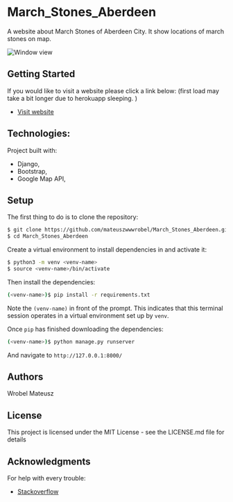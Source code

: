 
# March_Stones_Aberdeen

A website about March Stones of Aberdeen City. It show locations of march stones on map.

![Window view]()

## Getting Started

If you would like to visit a website please click a link below:
(first load may take a bit longer due to herokuapp sleeping.
)
* [Visit website](https://march-stones-aberdeen.herokuapp.com/)

## Technologies:

Project built with:
- Django,
- Bootstrap,
- Google Map API,

## Setup

The first thing to do is to clone the repository:

```sh
$ git clone https://github.com/mateuszwwwrobel/March_Stones_Aberdeen.git
$ cd March_Stones_Aberdeen
```

Create a virtual environment to install dependencies in and activate it:

```sh
$ python3 -m venv <venv-name>
$ source <venv-name>/bin/activate
```

Then install the dependencies:

```sh
(<venv-name>)$ pip install -r requirements.txt
```
Note the `(venv-name)` in front of the prompt. This indicates that this terminal
session operates in a virtual environment set up by `venv`.

Once `pip` has finished downloading the dependencies:
```sh
(<venv-name>)$ python manage.py runserver
```
And navigate to `http://127.0.0.1:8000/`


## Authors

Wrobel Mateusz

## License

This project is licensed under the MIT License - see the LICENSE.md file for details

## Acknowledgments

For help with every trouble:
* [Stackoverflow](https://stackoverflow.com/)